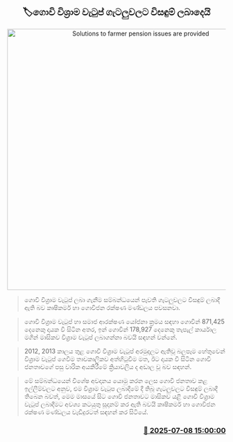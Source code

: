 <p align='center'><b><h2 align='center' title='Solutions to farmer pension issues are provided'>🏷ගොවි විශ්‍රාම වැටුප් ගැටලුවලට විසඳුම් ලබාදෙයි</h2></b></p>
<p align='center'><img src='https://helakuru.sgp1.cdn.digitaloceanspaces.com/esana/images/lib/govi-gatalu[1].jpg' width='600' alt='Solutions to farmer pension issues are provided'></p>

> ගොවි විශ්‍රාම වැටුප් ලබා ගැනීම සම්බන්ධයෙන් පැවති ගැටලුවලට විසඳුම් ලබාදී ඇති බව කෘෂිකර්ම හා ගොවිජන රක්ෂණ මණ්ඩලය පවසනවා.

> ගොවි විශ්‍රාම වැටුප් හා සමාජ ආරක්ෂණ යෝජනා ක්‍රමය සඳහා ගොවීන් 871,425 දෙනෙකු දායක වී සිටින අතර, ඉන් ගොවීන් 178,927 දෙනෙකු තැපැල් කාර්යාල මගින් මාසිකව විශ්‍රාම වැටුප් ලබාගන්නා බවයි සඳහන් වන්නේ.

> 2012, 2013 කාලය තුළ ගොවි විශ්‍රාම වැටුප් අරමුදලට ඇතිවූ බලපෑම හේතුවෙන් විශ්‍රාම වැටුප් ගෙවීම තාවකාලිකව අත්හිටුවීම මත, ඊට දායක වී සිටින ගොවි ජනතාවගේ පසු වාරික අයකිරීමේ ක්‍රියාවලිය ද අඩාල වූ බව සඳහන්.

> මේ සම්බන්ධයෙන් විශේෂ අවදානය යොමු කරන ලෙස ගොවි ජනතාව කළ ඉල්ලීම්වලට අනුව, එම විශ්‍රාම වැටුප ලබාදීමේ දී තිබූ ගැටලුවලට විසඳුම් ලබාදී තිබෙන බවත්, මෙම මාසයේ සිට ගොවි ජනතාවට මාසිකව යළි ගොවි විශ්‍රාම වැටුප් ලබාදීමට අවශ්‍ය කටයුතු සූදානම් කර ඇති බවයි කෘෂිකර්ම හා ගොවිජන රක්ෂණ මණ්ඩලය වැඩිදුරටත් සඳහන් කර සිටියේ.



<h3 align='right'><a href='https://www.helakuru.lk/esana/p/111683/'>📅 2025-07-08 15:00:00</a></h3>
